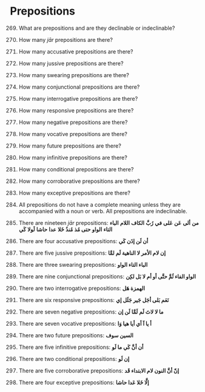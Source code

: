 Prepositions
============

269. What are prepositions and are they declinable or indeclinable?

270. How many *jār* prepositions are there?

271. How many accusative prepositions are there?

272. How many jussive prepositions are there?

273. How many swearing prepositions are there?

274. How many conjunctional prepositions are there?

275. How many interrogative prepositions are there?

276. How many responsive prepositions are there?

277. How many negative prepositions are there?

278. How many vocative prepositions are there?

279. How many future prepositions are there?

280. How many infinitive prepositions are there?

281. How many conditional prepositions are there?

282. How many corroborative prepositions are there?

283. How many exceptive prepositions are there?

269. All prepositions do not have a complete meaning unless they are
accompanied with a noun or verb. All prepositions are indeclinable.

270. There are nineteen *jār* prepositions: **من** **ألی** **عَن**
**عَلی** **في** **رُبَّ** **الکاف** **اللام** **الباء** **التاء**
**الواو** **حتی مُذ** **مُنذُ** **خَلا** **عدا** **حاشا** **لَولا**
**کَي**

271. There are four accusative prepositions: **أن لَن إذَن کَي**

272. There are five jussive prepositions: **إن لام الأمر لا الناهیة لَم
لمَّا**

273. There are three swearing prepositions: **الباء التاء الواو**

274. There are nine conjunctional prepositions: **الواو الفاء ثُمَّ
حتَّی أو أم لا بَل لکِن**

275. There are two interrogative prepositions: **الهمزة هَل**

276. There are six responsive prepositions: **نَعَم بَلی أجَل جَیر جَلَل
إي**

277. There are seven negative prepositions: **ما لا لاتَ لَم لَمَّا لَن
إن**

278. There are seven vocative prepositions: **أ یا آ أي أیا هیا وَا**

279. There are two future prepositions: **السین سوف**

280. There are five infinitive prepositions: **أن أنَّ کَي ما لَو**

281. There are two conditional prepositions: **إن لَو**

282. There are five corroborative prepositions: **إنّ أنَّ النون لام
الابتداء قَد**

283. There are four exceptive prepositions: **إلَّا خَلا عَدا حاشا**


